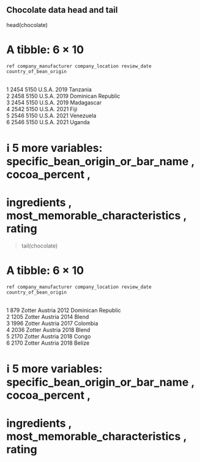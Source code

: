 ## Chocolate data head and tail
head(chocolate)
# A tibble: 6 × 10
    ref company_manufacturer company_location review_date country_of_bean_origin
  <dbl> <chr>                <chr>                  <dbl> <chr>                 
1  2454 5150                 U.S.A.                  2019 Tanzania              
2  2458 5150                 U.S.A.                  2019 Dominican Republic    
3  2454 5150                 U.S.A.                  2019 Madagascar            
4  2542 5150                 U.S.A.                  2021 Fiji                  
5  2546 5150                 U.S.A.                  2021 Venezuela             
6  2546 5150                 U.S.A.                  2021 Uganda                
# ℹ 5 more variables: specific_bean_origin_or_bar_name <chr>, cocoa_percent <chr>,
#   ingredients <chr>, most_memorable_characteristics <chr>, rating <dbl>
> tail(chocolate)
# A tibble: 6 × 10
    ref company_manufacturer company_location review_date country_of_bean_origin
  <dbl> <chr>                <chr>                  <dbl> <chr>                 
1   879 Zotter               Austria                 2012 Dominican Republic    
2  1205 Zotter               Austria                 2014 Blend                 
3  1996 Zotter               Austria                 2017 Colombia              
4  2036 Zotter               Austria                 2018 Blend                 
5  2170 Zotter               Austria                 2018 Congo                 
6  2170 Zotter               Austria                 2018 Belize                
# ℹ 5 more variables: specific_bean_origin_or_bar_name <chr>, cocoa_percent <chr>,
#   ingredients <chr>, most_memorable_characteristics <chr>, rating <dbl>
> 
